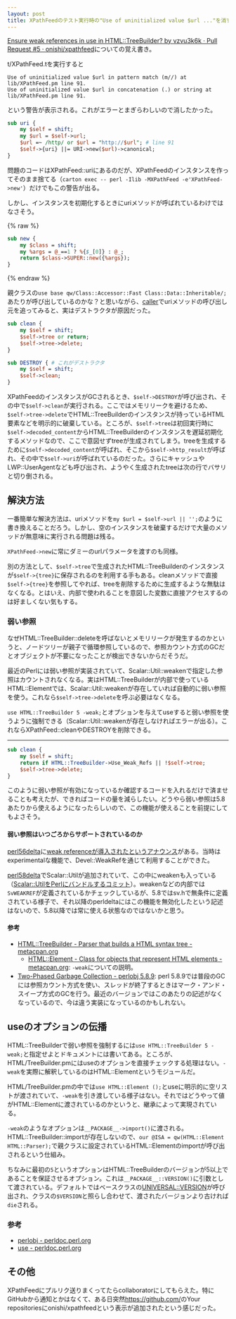 ```yaml
---
layout: post
title: XPathFeedのテスト実行時の"Use of uninitialized value $url ..."を消す
---
```


[Ensure weak references in use in HTML::TreeBuilder? by vzvu3k6k · Pull Request #5 · onishi/xpathfeed](https://github.com/onishi/xpathfeed/pull/5)についての覚え書き。

t/XPathFeed.tを実行すると
```
Use of uninitialized value $url in pattern match (m//) at lib/XPathFeed.pm line 91.
Use of uninitialized value $url in concatenation (.) or string at lib/XPathFeed.pm line 91.
```
という警告が表示される。これがエラーとまぎらわしいので消したかった。

```perl
sub uri {
    my $self = shift;
    my $url = $self->url;
    $url =~ /http/ or $url = "http://$url"; # line 91
    $self->{uri} ||= URI->new($url)->canonical;
}
```

問題のコードはXPathFeed::uriにあるのだが、XPathFeedのインスタンスを作ってそのまま捨てる（`carton exec -- perl -Ilib -MXPathFeed -e'XPathFeed->new'`）だけでもこの警告が出る。

しかし、インスタンスを初期化するときにuriメソッドが呼ばれているわけではなさそう。

{% raw %}
```perl
sub new {
    my $class = shift;
    my %args = @_==1 ? %{$_[0]} : @_;
    return $class->SUPER::new({%args});
}
```
{% endraw %}

親クラスの`use base qw/Class::Accessor::Fast Class::Data::Inheritable/;`あたりが呼び出しているのかな？と思いながら、[caller](http://perldoc.perl.org/functions/caller.html)でuriメソッドの呼び出し元を追ってみると、実はデストラクタが原因だった。

```perl
sub clean {
    my $self = shift;
    $self->tree or return;
    $self->tree->delete;
}

sub DESTROY { # これがデストラクタ
    my $self = shift;
    $self->clean;
}
```

XPathFeedのインスタンスがGCされるとき、`$self->DESTROY`が呼び出され、その中で`$self->clean`が実行される。ここではメモリリークを避けるため、`$self->tree->delete`でHTML::TreeBuilderのインスタンスが持っているHTML要素などを明示的に破棄している。ところが、`$self->tree`は初回実行時に`$self->decoded_content`からHTML::TreeBuilderのインスタンスを遅延初期化するメソッドなので、ここで意図せずtreeが生成されてしまう。treeを生成するために`$self->decoded_content`が呼ばれ、そこから`$self->http_result`が呼ばれ、その中で`$self->uri`が呼ばれているのだった。さらにキャッシュやLWP::UserAgentなども呼び出され、ようやく生成されたtreeは次の行でバサリと切り倒される。

## 解決方法

一番簡単な解決方法は、uriメソッドを`my $url = $self->url || '';`のように書き換えることだろう。しかし、空のインスタンスを破棄するだけで大量のメソッドが無意味に実行される問題は残る。

`XPathFeed->new`に常にダミーのurlパラメータを渡すのも同様。

別の方法として、`$self->tree`で生成されたHTML::TreeBuilderのインスタンスが`$self->{tree}`に保存されるのを利用する手もある。cleanメソッドで直接`$self->{tree}`を参照してやれば、treeを削除するために生成するような無駄はなくなる。とはいえ、内部で使われることを意図した変数に直接アクセスするのは好ましくない気もする。

### 弱い参照

なぜHTML::TreeBuilder::deleteを呼ばないとメモリリークが発生するのかというと、ノードツリーが親子で循環参照しているので、参照カウント方式のGCだとオブジェクトが不要になったことが検出できないからだそうだ。

最近のPerlには弱い参照が実装されていて、Scalar::Util::weakenで指定した参照はカウントされなくなる。実はHTML::TreeBuilderが内部で使っているHTML::Elementでは、Scalar::Util::weakenが存在していれば自動的に弱い参照を使う。これなら`$self->tree->delete`を呼ぶ必要はなくなる。

`use HTML::TreeBuilder 5 -weak;`とオプションを与えてuseすると弱い参照を使うように強制できる（Scalar::Util::weakenが存在しなければエラーが出る）。これならXPathFeed::cleanやDESTROYを削除できる。

---

```perl
sub clean {
    my $self = shift;
    return if HTML::TreeBuilder->Use_Weak_Refs || !$self->tree;
    $self->tree->delete;
}
```

このように弱い参照が有効になっているか確認するコードを入れるだけで済ませることも考えたが、できればコードの量を減らしたい。どうやら弱い参照は5.8あたりから使えるようになったらしいので、この機能が使えることを前提にしてもよさそう。

#### 弱い参照はいつごろからサポートされているのか

[perl56delta](http://perldoc.perl.org/perl56delta.html)に[weak referenceが導入されたというアナウンス](http://perldoc.perl.org/perl56delta.html#Weak-references)がある。当時はexperimentalな機能で、Devel::WeakRefを通じて利用することができた。

[perl58delta](http://perldoc.perl.org/perl58delta.html)でScalar::Utilが追加されていて、この中にweakenも入っている（[Scalar::UtilをPerlにバンドルするコミット](https://github.com/perl/perl5/commit/f4a2945e37e7fde9d94fd91ab4bd8581bde8c1ec)）。weakenなどの内部では`SvWEAKREF`が定義されているかチェックしているが、5.8ではsv.hで無条件に定義されている様子で、それ以降のperldeltaにはこの機能を無効化したという記述はないので、5.8以降では常に使える状態なのではないかと思う。

#### 参考

- [HTML::TreeBuilder - Parser that builds a HTML syntax tree - metacpan.org](https://metacpan.org/pod/HTML::TreeBuilder)
  - [HTML::Element - Class for objects that represent HTML elements - metacpan.org](https://metacpan.org/pod/HTML::Element): `-weak`についての説明。
- [Two-Phased Garbage Collection - perlobj 5.8.9](http://perldoc.perl.org/5.8.9/perlobj.html#Two-Phased-Garbage-Collection): perl 5.8.9では普段のGCには参照カウント方式を使い、スレッドが終了するときはマーク・アンド・スイープ方式のGCを行う。最近のバージョンではこのあたりの記述がなくなっているので、今は違う実装になっているのかもしれない。

## useのオプションの伝播

HTML::TreeBuilderで弱い参照を強制するには`use HTML::TreeBuilder 5 -weak;`と指定せよとドキュメントには書いてある。ところが、HTML/TreeBuilder.pmにはuseのオプションを直接チェックする処理はない。`-weak`を実際に解釈しているのはHTML::Elementというモジュールだ。

HTML/TreeBuilder.pmの中では`use HTML::Element ();`とuseに明示的に空リストが渡されていて、`-weak`を引き渡している様子はない。それではどうやって値がHTML::Elementに渡されているのかというと、継承によって実現されている。

`-weak`のようなオプションは`__PACKAGE__->import()`に渡される。HTML::TreeBuilder::importが存在しないので、`our @ISA = qw(HTML::Element HTML::Parser);`で親クラスに設定されているHTML::Elementのimportが呼び出されるという仕組み。

ちなみに最初の`5`というオプションはHTML::TreeBuilderのバージョンが5以上であることを保証させるオプション。これは`__PACKAGE__::VERSION()`に引数として渡されている。デフォルトではベースクラスの<a href="http://perldoc.perl.org/UNIVERSAL.html">UNIVERSAL::VERSION</a>が呼び出され、クラスの`$VERSION`と照らし合わせて、渡されたバージョンより古ければ`die`される。

### 参考

- [perlobj - perldoc.perl.org](http://perldoc.perl.org/perlobj.html#A-Class-is-Simply-a-Package)
- [use - perldoc.perl.org](http://perldoc.perl.org/functions/use.html)

## その他

XPathFeedにプルリク送りまくってたらcollaboratorにしてもらえた。特にGitHubから通知とかはなくて、ある日突然<https://github.com/>のYour repositoriesにonishi/xpathfeedという表示が追加されたという感じだった。

